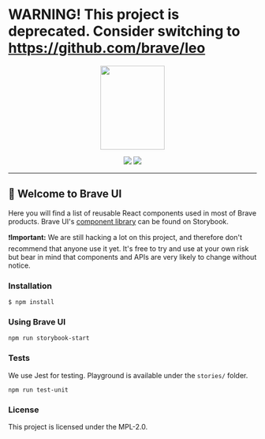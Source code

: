 # WARNING! This project is deprecated. Consider switching to https://github.com/brave/leo

<p align="center"><img src="./ui-logo.svg" width="130px" height="170px"/></p>

<p align="center">
<a href="https://www.npmjs.com/package/@brave/brave-ui" alt="NPM"><img src="https://img.shields.io/npm/v/@brave/brave-ui.svg" /></a>
<a href="https://standardjs.com" alt="JavaScript Style Guide"><img src="https://img.shields.io/badge/code_style-standard-brightgreen.svg" /></a>
</p>

---

## :wave: Welcome to Brave UI

Here you will find a list of reusable React components used in most of Brave products. Brave UI's [component library](https://brave.github.io/brave-ui) can be found on Storybook.

:exclamation:**Important:** We are still hacking a lot on this project, and therefore don't recommend that anyone use it yet. It's free to try and use at your own risk but bear in mind that components and APIs are very likely to change without notice.

### Installation

```
$ npm install
```

### Using Brave UI

```
npm run storybook-start
```

### Tests

We use Jest for testing. Playground is available under the `stories/` folder.

```
npm run test-unit
```

### License

This project is licensed under the MPL-2.0.
